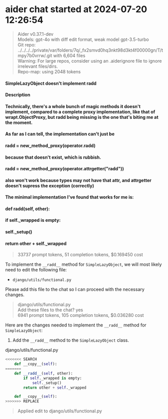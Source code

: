 
# aider chat started at 2024-07-20 12:26:54

> Aider v0.37.1-dev  
> Models: gpt-4o with diff edit format, weak model gpt-3.5-turbo  
> Git repo: ../../../../private/var/folders/7q/_fx2smvd0hq3nkt98d3kt4f00000gn/T/tmpy7b0vrrw/.git with 6,604 files  
> Warning: For large repos, consider using an .aiderignore file to ignore irrelevant files/dirs.  
> Repo-map: using 2048 tokens  

#### SimpleLazyObject doesn't implement __radd__  
#### Description  
#### 	  
#### Technically, there's a whole bunch of magic methods it doesn't implement, compared to a complete proxy implementation, like that of wrapt.ObjectProxy, but __radd__ being missing is the one that's biting me at the moment.  
#### As far as I can tell, the implementation can't just be  
#### __radd__ = new_method_proxy(operator.radd)  
#### because that doesn't exist, which is rubbish.  
#### __radd__ = new_method_proxy(operator.attrgetter("__radd__"))  
#### also won't work because types may not have that attr, and attrgetter doesn't supress the exception (correctly)  
#### The minimal implementation I've found that works for me is:  
#### 	def __radd__(self, other):  
#### 		if self._wrapped is empty:  
#### 			self._setup()  
#### 		return other + self._wrapped  
> 33737 prompt tokens, 51 completion tokens, $0.169450 cost  

To implement the `__radd__` method for `SimpleLazyObject`, we will most likely need to edit the following file:

- `django/utils/functional.py`

Please add this file to the chat so I can proceed with the necessary changes.

> django/utils/functional.py  
> Add these files to the chat? yes  
> 6941 prompt tokens, 105 completion tokens, $0.036280 cost  

Here are the changes needed to implement the `__radd__` method for `SimpleLazyObject`:

1. Add the `__radd__` method to the `SimpleLazyObject` class.

django/utils/functional.py
```python
<<<<<<< SEARCH
    def __copy__(self):
=======
    def __radd__(self, other):
        if self._wrapped is empty:
            self._setup()
        return other + self._wrapped

    def __copy__(self):
>>>>>>> REPLACE
```

> Applied edit to django/utils/functional.py  
